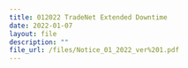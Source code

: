 ```yaml
---
title: 012022 TradeNet Extended Downtime
date: 2022-01-07
layout: file
description: ""
file_url: /files/Notice_01_2022_ver%201.pdf
---
```

